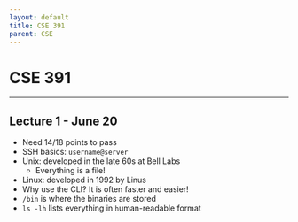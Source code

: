 ```yaml
---
layout: default
title: CSE 391
parent: CSE
---
```


# CSE 391

---

## Lecture 1 - June 20

- Need 14/18 points to pass
- SSH basics: `username@server`
- Unix: developed in the late 60s at Bell Labs
    - Everything is a file!
- Linux: developed in 1992 by Linus
- Why use the CLI? It is often faster and easier!
- `/bin` is where the binaries are stored
- `ls -lh` lists everything in `h`uman-readable format
